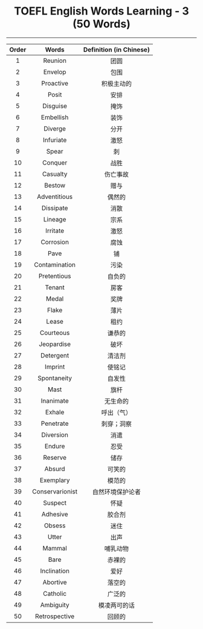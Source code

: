 <center>
  <h1>TOEFL English Words Learning - 3 (50 Words)</h1>
</center>



---

| Order |      Words      | Definition (in Chinese) |
| :---: | :-------------: | :---------------------: |
|   1   |     Reunion     |          团圆           |
|   2   |     Envelop     |          包围           |
|   3   |    Proactive    |       积极主动的        |
|   4   |      Posit      |          安排           |
|   5   |    Disguise     |          掩饰           |
|   6   |    Embellish    |          装饰           |
|   7   |     Diverge     |          分开           |
|   8   |    Infuriate    |          激怒           |
|   9   |      Spear      |           刺            |
|  10   |     Conquer     |          战胜           |
|  11   |    Casualty     |        伤亡事故         |
|  12   |     Bestow      |          赠与           |
|  13   |  Adventitious   |         偶然的          |
|  14   |    Dissipate    |          消散           |
|  15   |     Lineage     |          宗系           |
|  16   |    Irritate     |          激怒           |
|  17   |    Corrosion    |          腐蚀           |
|  18   |      Pave       |           铺            |
|  19   |  Contamination  |          污染           |
|  20   |   Pretentious   |         自负的          |
|  21   |     Tenant      |          房客           |
|  22   |      Medal      |          奖牌           |
|  23   |      Flake      |          薄片           |
|  24   |      Lease      |          租约           |
|  25   |    Courteous    |         谦恭的          |
|  26   |   Jeopardise    |          破坏           |
|  27   |    Detergent    |         清洁剂          |
|  28   |     Imprint     |         使铭记          |
|  29   |   Spontaneity   |         自发性          |
|  30   |      Mast       |          旗杆           |
|  31   |    Inanimate    |        无生命的         |
|  32   |     Exhale      |       呼出（气）        |
|  33   |    Penetrate    |       刺穿；洞察        |
|  34   |    Diversion    |          消遣           |
|  35   |     Endure      |          忍受           |
|  36   |     Reserve     |          储存           |
|  37   |     Absurd      |         可笑的          |
|  38   |    Exemplary    |         模范的          |
|  39   | Conservarionist |    自然环境保护论者     |
|  40   |     Suspect     |          怀疑           |
|  41   |    Adhesive     |         胶合剂          |
|  42   |     Obsess      |          迷住           |
|  43   |      Utter      |          出声           |
|  44   |     Mammal      |        哺乳动物         |
|  45   |      Bare       |         赤裸的          |
|  46   |   Inclination   |          爱好           |
|  47   |    Abortive     |         落空的          |
|  48   |    Catholic     |         广泛的          |
|  49   |    Ambiguity    |      模凌两可的话       |
|  50   |  Retrospective  |         回顾的          |

